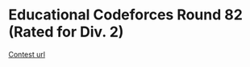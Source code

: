 # Educational Codeforces Round 82 (Rated for Div. 2)

[Contest url](https://codeforces.com/contest/1303)
